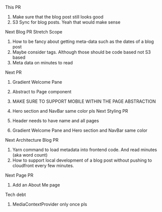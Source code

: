 This PR

1. Make sure that the blog post still looks good
1. S3 Sync for blog posts. Yeah that would make sense

Next Blog PR Stretch Scope

1. How to be fancy about getting meta-data such as the dates of a blog post
1. Maybe consider tags. Although those should be code based not S3 based
1. Meta data on minutes to read

Next PR

1. Gradient Welcome Pane
1. Abstract to Page component
1. MAKE SURE TO SUPPORT MOBILE WITHIN THE PAGE ABSTRACTION
1. Hero section and NavBar same color pls
   Next Styling PR

1. Header needs to have name and all pages
1. Gradient Welcome Pane and Hero section and NavBar same color

Next Architecture Blog PR

1. Yarn command to load metadata into frontend code. And read minutes (aka word count)
1. How to support local development of a blog post without pushing to cloudfront every few minutes.

Next Page PR

1. Add an About Me page

Tech debt

1. MediaContextProvider only once pls
